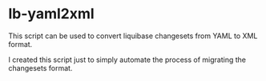 # lb-yaml2xml

This script can be used to convert liquibase changesets from YAML to XML format. 

I created this script just to simply automate the process of migrating the changesets format.

